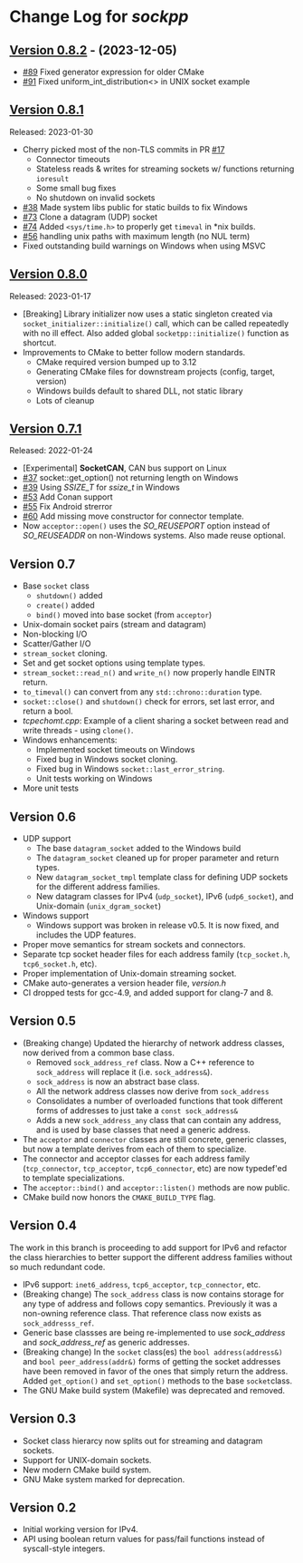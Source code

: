 # Change Log for _sockpp_

## [Version 0.8.2](https://github.com/fpagliughi/sockpp/compare/v0.8.1..v0.8.2) - (2023-12-05)

- [#89](https://github.com/fpagliughi/sockpp/issue/89) Fixed generator expression for older CMake
- [#91](https://github.com/fpagliughi/sockpp/issue/91) Fixed uniform_int_distribution<> in UNIX socket example


## [Version 0.8.1](https://github.com/fpagliughi/sockpp/compare/v0.8.0..v0.8.1)

Released: 2023-01-30

- Cherry picked most of the non-TLS commits in PR [#17](https://github.com/fpagliughi/sockpp/pull/17)
    - Connector timeouts
    - Stateless reads & writes for streaming sockets w/ functions returning `ioresult`
    - Some small bug fixes
    - No shutdown on invalid sockets
- [#38](https://github.com/fpagliughi/sockpp/issues/38) Made system libs public for static builds to fix Windows
- [#73](https://github.com/fpagliughi/sockpp/issue/73) Clone a datagram (UDP) socket
- [#74](https://github.com/fpagliughi/sockpp/issue/74) Added `<sys/time.h>` to properly get `timeval` in *nix builds.
- [#56](https://github.com/fpagliughi/sockpp/issue/56) handling unix paths with maximum length (no NUL term)
- Fixed outstanding build warnings on Windows when using MSVC

## [Version 0.8.0](https://github.com/fpagliughi/sockpp/compare/v0.7.1..v0.8.0)

Released: 2023-01-17

- [Breaking] Library initializer now uses a static singleton created via `socket_initializer::initialize()` call, which can be called repeatedly with no ill effect. Also added global `socketpp::initialize()` function as shortcut.
- Improvements to CMake to better follow modern standards.
    - CMake required version bumped up to 3.12
    - Generating CMake files for downstream projects (config, target, version)
    - Windows builds default to shared DLL, not static library
    - Lots of cleanup

## [Version 0.7.1](https://github.com/fpagliughi/sockpp/compare/v0.7..v0.7.1)

Released: 2022-01-24

- [Experimental] **SocketCAN**, CAN bus support on Linux
- [#37](https://github.com/fpagliughi/sockpp/pull/37) socket::get_option() not returning length on Windows
- [#39](https://github.com/fpagliughi/sockpp/pull/39) Using *SSIZE_T* for *ssize_t* in Windows
- [#53](https://github.com/fpagliughi/sockpp/pull/53) Add Conan support
- [#55](https://github.com/fpagliughi/sockpp/pull/55) Fix Android strerror
- [#60](https://github.com/fpagliughi/sockpp/pull/60) Add missing move constructor for connector template.
- Now `acceptor::open()` uses the *SO_REUSEPORT* option instead of *SO_REUSEADDR* on non-Windows systems. Also made reuse optional.

## Version 0.7

- Base `socket` class
    - `shutdown()` added
    - `create()` added
    - `bind()` moved into base socket (from `acceptor`)
- Unix-domain socket pairs (stream and datagram)
- Non-blocking I/O
- Scatter/Gather I/O
- `stream_socket` cloning.
- Set and get socket options using template types.
- `stream_socket::read_n()` and `write_n()` now properly handle EINTR return.
- `to_timeval()` can convert from any `std::chrono::duration` type.
- `socket::close()` and `shutdown()` check for errors, set last error, and return a bool.
- _tcpechomt.cpp_: Example of a client sharing a socket between read and write threads - using `clone()`.
- Windows enhancements:
    - Implemented socket timeouts on Windows
    - Fixed bug in Windows socket cloning.
    - Fixed bug in Windows `socket::last_error_string`.
    - Unit tests working on Windows
- More unit tests

##  Version 0.6

- UDP support
    - The base `datagram_socket` added to the Windows build
    - The `datagram_socket` cleaned up for proper parameter and return types.
    - New `datagram_socket_tmpl` template class for defining UDP sockets for the different address families.
    - New datagram classes for IPv4 (`udp_socket`), IPv6 (`udp6_socket`), and Unix-domain (`unix_dgram_socket`)
- Windows support
    - Windows support was broken in release v0.5. It is now fixed, and includes the UDP features.
- Proper move semantics for stream sockets and connectors.
- Separate tcp socket header files for each address family (`tcp_socket.h`, `tcp6_socket.h`, etc).
- Proper implementation of Unix-domain streaming socket.
- CMake auto-generates a version header file, _version.h_
- CI dropped tests for gcc-4.9, and added support for clang-7 and 8.

## Version 0.5

- (Breaking change) Updated the hierarchy of network address classes, now derived from a common base class.
    - Removed `sock_address_ref` class. Now a C++ reference to `sock_address` will replace it (i.e. `sock_address&`).
    - `sock_address` is now an abstract base class.
    - All the network address classes now derive from `sock_address`
    - Consolidates a number of overloaded functions that took different forms of addresses to just take a `const sock_address&`
    - Adds a new `sock_address_any` class that can contain any address, and is used by base classes that need a generic address.
- The `acceptor` and `connector` classes are still concrete, generic classes, but now a template derives from each of them to specialize.
- The connector and acceptor classes for each address family (`tcp_connector`, `tcp_acceptor`, `tcp6_connector`, etc) are now typedef'ed to template specializations.
- The `acceptor::bind()` and `acceptor::listen()` methods are now public.
- CMake build now honors the `CMAKE_BUILD_TYPE` flag.

## Version 0.4

The work in this branch is proceeding to add support for IPv6 and refactor the class hierarchies to better support the different address families without so much redundant code.

 - IPv6 support: `inet6_address`, `tcp6_acceptor`, `tcp_connector`, etc.
 - (Breaking change) The `sock_address` class is now contains storage for any type of address and follows copy semantics. Previously it was a non-owning reference class. That reference class now exists as `sock_addresss_ref`.
 - Generic base classses are being re-implemented to use _sock_address_ and _sock_address_ref_ as generic addresses.
 - (Breaking change) In the `socket` class(es) the `bool address(address&)` and `bool peer_address(addr&)` forms of getting the socket addresses have been removed in favor of the ones that simply return the address.
 Added `get_option()` and `set_option()` methods to the base `socket`class.
 - The GNU Make build system (Makefile) was deprecated and removed.

## Version 0.3

 - Socket class hierarcy now splits out for streaming and datagram sockets.
 - Support for UNIX-domain sockets.
 - New modern CMake build system.
 - GNU Make system marked for deprecation.

## Version 0.2

 - Initial working version for IPv4.
 - API using boolean return values for pass/fail functions instead of syscall-style integers.
